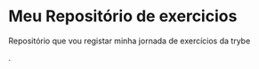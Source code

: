 # Meu Repositório de exercicios 
Repositório que vou registar minha jornada de exercícios da trybe

.
